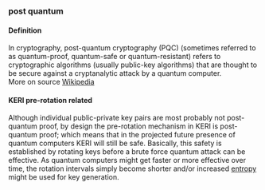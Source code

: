### post quantum

<h4>Definition</h4><p>In cryptography, post-quantum cryptography (PQC) (sometimes referred to as quantum-proof, quantum-safe or quantum-resistant) refers to cryptographic algorithms (usually public-key algorithms) that are thought to be secure against a cryptanalytic attack by a quantum computer.<br>More on source <a href="https://en.wikipedia.org/wiki/Post-quantum_cryptography">Wikipedia</a></p><h4>KERI pre-rotation related</h4><p>Although individual public-private key pairs are most probably not post-quantum proof, by design the pre-rotation mechanism in KERI is post-quantum proof; which means that in the projected future presence of quantum computers KERI will still be safe. Basically, this safety is established by rotating keys before a brute force quantum attack can be effective. As quantum computers might get faster or more effective over time, the rotation intervals simply become shorter and/or increased <a href="entropy">entropy</a> might be used for key generation.</p>